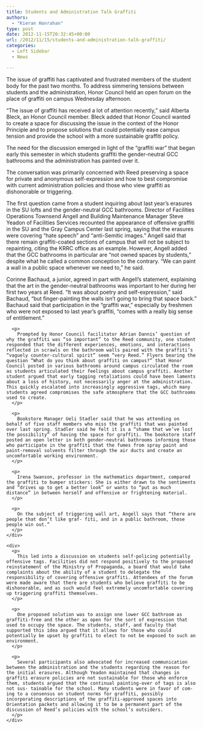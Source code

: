 ```yaml
---
title: Students and Administration Talk Graffiti
authors: 
  - "Kieran Hanrahan"
type: post
date: 2012-11-15T20:32:45+00:00
url: /2012/11/15/students-and-administration-talk-graffiti/
categories:
  - Left Sidebar
  - News

---
```

<div title="Page 1">
  <p>
    The issue of graffiti has captivated and frustrated members of the student body for the past two months. To address simmering tensions between students and the administration, Honor Council held an open forum on the place of graffiti on campus Wednesday afternoon.
  </p>
  
  <p>
    “The issue of graffiti has received a lot of attention recently,” said Alberta Bleck, an Honor Council member. Bleck added that Honor Council wanted to create a space for discussing the issue in the context of the Honor Principle and to propose solutions that could potentially ease campus tension and provide the school with a more sustainable graffiti policy.
  </p>
  
  <p>
    The need for the discussion emerged in light of the “graffiti war” that began early this semester in which students graffiti the gender-neutral GCC bathrooms and the administration has painted over it.
  </p>
  
  <p>
    The conversation was primarily concerned with Reed preserving a space for private and anonymous self-expression and how to best compromise with current administration policies and those who view graffiti as dishonorable or triggering.
  </p>
  
  <p>
    The first question came from a student inquiring about last year’s erasures in the SU lofts and the gender-neutral GCC bathrooms. Director of Facilities Operations Townsend Angell and Building Maintenance Manager Steve Yeadon of Facilities Services recounted the appearance of offensive graffiti in the SU and the Gray Campus Center last spring, saying that the erasures were covering “hate speech” and “anti-Semitic images.” Angell said that there remain graffiti-coated sections of campus that will not be subject to repainting, citing the KRRC office as an example. However, Angell added that the GCC bathrooms in particular are “not owned spaces by students,” despite what he called a common conception to the contrary. “We can paint a wall in a public space whenever we need to,” he said.
  </p>
  
  <div title="Page 4">
    <div>
      <p>
        Corinne Bachaud, a junior, agreed in part with Angell’s statement, explaining that the art in the gender-neutral bathrooms was important to her during her first two years at Reed. “It was about poetry and self-expression,” said Bachaud, “but finger-painting the walls isn’t going to bring that space back.” Bachaud said that participation in the “graffiti war,” especially by freshmen who were not exposed to last year’s graffiti, “comes with a really big sense of entitlement.”
      </p>
      
      <p>
        Prompted by Honor Council facilitator Adrian Dannis’ question of why the graffiti was “so important” to the Reed community, one student responded that the different experiences, emotions, and interactions reflected in scrawls on the bathroom walls paired with the graffiti’s “vaguely counter-cultural spirit” seem “very Reed.” Flyers bearing the question “What do you think about graffiti on campus?” that Honor Council posted in various bathrooms around campus circulated the room as students articulated their feelings about campus graffiti. Another student argued that early tagging retaliations could have been laments about a loss of history, not necessarily anger at the administration. This quickly escalated into increasingly aggressive tags, which many students agreed compromises the safe atmosphere that the GCC bathrooms used to create.
      </p>
      
      <p>
        Bookstore Manager Ueli Stadler said that he was attending on behalf of five staff members who miss the graffiti that was painted over last spring. Stadler said he felt it is a “shame that we’ve lost the possibility” of having the space for graffiti. The bookstore staff posted an open letter in both gender-neutral bathrooms informing those who participate in the graffiti that the fumes from spray paint and paint-removal solvents filter through the air ducts and create an uncomfortable working environment.
      </p>
      
      <p>
        Irena Swanson, professor in the mathematics department, compared the graffiti to bumper stickers: She is either drawn to the sentiments and “drives up to get a better look” or wants to “put as much distance” in between herself and offensive or frightening material.
      </p>
      
      <p>
        On the subject of triggering wall art, Angell says that “there are people that don’t like graf- fiti, and in a public bathroom, those people win out.”
      </p>
    </div>
    
    <div>
      <p>
        This led into a discussion on students self-policing potentially offensive tags. Facilities did not respond positively to the proposed reinstatement of the Ministry of Propaganda, a board that would take complaints about the ability of a student to delegate the responsibility of covering offensive graffiti. Attendees of the forum were made aware that there are students who believe graffiti to be dishonorable, and as such would feel extremely uncomfortable covering up triggering graffiti themselves.
      </p>
      
      <p>
        One proposed solution was to assign one lower GCC bathroom as graffiti-free and the other as open for the sort of expression that used to occupy the space. The students, staff, and faculty that supported this idea argued that it allows for those who could potentially be upset by graffiti to elect to not be exposed to such an environment.
      </p>
      
      <p>
        Several participants also advocated for increased communication between the administration and the students regarding the reason for the initial erasures. Although Yeadon maintained that changes in graffiti erasure policies are not sustainable for those who enforce them, students argued that the continual painting-over of tags is also not sus- tainable for the school. Many students were in favor of com- ing to a consensus on student norms for graffiti, possibly incorporating descriptions of the graffiti-approved spaces into Orientation packets and allowing it to be a permanent part of the discussion of Reed’s policies with the school’s outsiders.
      </p>
    </div>
  </div>
</div>